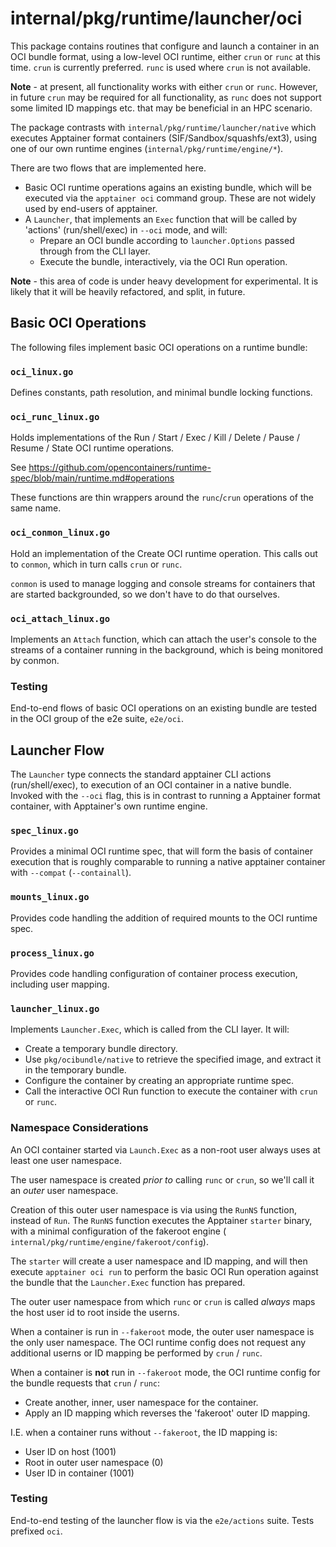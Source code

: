 # internal/pkg/runtime/launcher/oci

This package contains routines that configure and launch a container in an OCI
bundle format, using a low-level OCI runtime, either `crun` or `runc` at this
time. `crun` is currently preferred. `runc` is used where `crun` is not
available.

**Note** - at present, all functionality works with either `crun` or `runc`.
However, in future `crun` may be required for all functionality, as `runc` does
not support some limited ID mappings etc. that may be beneficial in an HPC
scenario.

The package contrasts with `internal/pkg/runtime/launcher/native` which executes
Apptainer format containers (SIF/Sandbox/squashfs/ext3), using one of our own
runtime engines (`internal/pkg/runtime/engine/*`).

There are two flows that are implemented here.

* Basic OCI runtime operations agains an existing bundle, which will be executed
  via the `apptainer oci` command group. These are not widely used by
  end-users of apptainer.
* A `Launcher`, that implements an `Exec` function that will be called by
  'actions' (run/shell/exec) in `--oci` mode, and will:
  * Prepare an OCI bundle according to `launcher.Options` passed through from
    the CLI layer.
  * Execute the bundle, interactively, via the OCI Run operation.

**Note** - this area of code is under heavy development for experimental.
It is likely that it will be heavily refactored, and split, in future.

## Basic OCI Operations

The following files implement basic OCI operations on a runtime bundle:

### `oci_linux.go`

Defines constants, path resolution, and minimal bundle locking functions.

### `oci_runc_linux.go`

Holds implementations of the Run / Start / Exec / Kill / Delete / Pause / Resume
/ State OCI runtime operations.

See
<https://github.com/opencontainers/runtime-spec/blob/main/runtime.md#operations>

These functions are thin wrappers around the `runc`/`crun` operations of the
same name.

### `oci_conmon_linux.go`

Hold an implementation of the Create OCI runtime operation. This calls out to
`conmon`, which in turn calls `crun` or `runc`.

`conmon` is used to manage logging and console streams for containers that are
started backgrounded, so we don't have to do that ourselves.

### `oci_attach_linux.go`

Implements an `Attach` function, which can attach the user's console to the
streams of a container running in the background, which is being monitored by
conmon.

### Testing

End-to-end flows of basic OCI operations on an existing bundle are tested in the
OCI group of the e2e suite, `e2e/oci`.

## Launcher Flow

The `Launcher` type connects the standard apptainer CLI actions
(run/shell/exec), to execution of an OCI container in a native bundle. Invoked
with the `--oci` flag, this is in contrast to running a Apptainer format
container, with Apptainer's own runtime engine.

### `spec_linux.go`

Provides a minimal OCI runtime spec, that will form the basis of container
execution that is roughly comparable to running a native apptainer container
with `--compat` (`--containall`).

### `mounts_linux.go`

Provides code handling the addition of required mounts to the OCI runtime spec.

### `process_linux.go`

Provides code handling configuration of container process execution, including
user mapping.

### `launcher_linux.go`

Implements `Launcher.Exec`, which is called from the CLI layer. It will:

* Create a temporary bundle directory.
* Use `pkg/ocibundle/native` to retrieve the specified image, and extract it in
  the temporary bundle.
* Configure the container by creating an appropriate runtime spec.
* Call the interactive OCI Run function to execute the container with `crun` or
  `runc`.

### Namespace Considerations

An OCI container started via `Launch.Exec` as a non-root user always uses at
least one user namespace.

The user namespace is created *prior to* calling `runc` or `crun`, so we'll call
it an *outer* user namespace.

Creation of this outer user namespace is via using the `RunNS` function, instead
of `Run`. The `RunNS` function executes the Apptainer `starter` binary, with a
minimal configuration of the fakeroot engine (
`internal/pkg/runtime/engine/fakeroot/config`).

The `starter` will create a user namespace and ID mapping, and will then execute
`apptainer oci run` to perform the basic OCI Run operation against the bundle
that the `Launcher.Exec` function has prepared.

The outer user namespace from which `runc` or `crun` is called *always* maps the
host user id to root inside the userns.

When a container is run in `--fakeroot` mode, the outer user namespace is the
only user namespace. The OCI runtime config does not request any additional
userns or ID mapping be performed by `crun` / `runc`.

When a container is **not** run in `--fakeroot` mode, the OCI runtime config for
the bundle requests that `crun` / `runc`:

* Create another, inner, user namespace for the container.
* Apply an ID mapping which reverses the 'fakeroot' outer ID mapping.

I.E. when a container runs without `--fakeroot`, the ID mapping is:

* User ID on host (1001)
* Root in outer user namespace (0)
* User ID in container (1001)

### Testing

End-to-end testing of the launcher flow is via the `e2e/actions` suite. Tests
prefixed `oci`.
